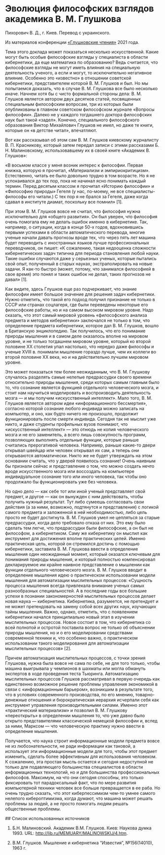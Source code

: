 # Эволюция философских взглядов академика В. М. Глушкова

Пихорович В. Д., г. Киев. Перевод с украинского.

Из материалов конференции [«Глушковские чтения»](../глушковские-чтения.md) 2021 года.

Тема этого доклада может показаться несколько искусственной. Какие могут быть особые философские взгляды у специалиста в области кибернетики, да еще математика по образованию? Ведь считается, что философские взгляды не могут иметь влияния на специальную деятельность ученого, а если и могут, то исключительно негативное влияние. Особенно это «известно» в отношении советской кибернетики, представителем которой В. М. Глушков и был. Но мы попытаемся доказать, что в случае В. М. Глушкова все было несколько иначе. Начнем хотя бы с чисто формальной стороны дела: В. М. Глушков является автором двух десятков статей, посвященных специальным философским вопросам, три из которых были опубликованы в главном советском философском журнале «Вопросы философии». Далеко не у каждого тогдашнего доктора философских наук был такой «задел». Конечно, специального философского образования Виктор Михайлович Глушков не имел, но даже те книги, которые он «в детстве читал», впечатляют.

Вот как рассказывал об этом сам В. М. Глушков киевскому журналисту В. П. Красникову, который затем передал записи с этими рассказами Б. Н. Малиновскому, использовавшему их в своей книге «Академик В. Глушков»:

«В восьмом классе у меня возник интерес к философии. Первая книжка, которую я прочитал, «Материализм и эмпириокритицизм». Естественно, читать ее было довольно трудно в том возрасте. Но я не успокаивался до тех пор, пока не начинал ясно понимать каждый термин. Перед десятым классом я прочитал «Историю философии» и «Философию природы» Гегеля (у нас, по-моему, не все специалисты-философы его читали.) С тех пор я не брался за Гегеля, даже когда сдавал в институте диамат, поскольку все помнил» [1].

При этом В. М. Глушков вовсе не считал, что философия нужна исключительно для «общего развития». Он был уверен, что философия очень помогала ему не делать ошибок именно в кибернетике. Так, например, о ситуации, когда в конце 50-х годов, вдохновившись первыми успехами в области автоматического перевода, многие ученые начали давать прогнозы вроде тех, что через пять лет машина будет переводить с иностранных языков лучше профессиональных переводчиков, он пишет: «К сожалению, такая недооценка сложности кибернетических задач типична для периода становления любой науки. Такие ошибки случаются даже у серьезных ученых, которые пытались свой опыт, полученный в старых науках, экстраполировать на новые задачи. Я как-то быстро (может, потому, что занимался философией в свое время) это понял и таких ошибок не делал, таких прогнозов не давал» [1].

Как видите, здесь Глушков еще раз подчеркивает, что знание философии имеет большое значение для решения задач кибернетики. Нужно отметить, что такой его подход получил признание не только в СССР или странах соцлагеря, где были переведены некоторые его философские работы, но и на самом высоком мировом уровне. Надо сказать, что этот самый мировой уровень «философского анализа предмета и методов кибернетики» заключался не только в том, что определение предмета кибернетики, которое дал В. М. Глушков, вошло в Британскую энциклопедию. Так получилось, что его понимание природы мышления и в самом деле оказалось вполне на мировом уровне, и не только тогдашнем мировом уровне, который ко второй половине ХХ столетия упал настолько, что нередко даже философы и ученые XVIII в. понимали мышление гораздо лучше, чем их коллеги во второй половине ХХ века, но и на действительно лучшем мировом уровне.

Это может показаться тем более неожиданным, что В. М. Глушкову случалось разделять самые нелепые предрассудки своего времени относительно природы мышления, среди которых самым главным было то, что сознание является функцией отдельного человеческого мозга, и стоит нам научиться моделировать и воспроизводить деятельность мозга — и мы получим «искусственный интеллект». Мало того, В. М. Глушков является автором идеи «информационного бессмертия», согласно которой сознание любого индивида можно записать на компьютер, и оно, как будто ничего не произошло, продолжит функционировать после смерти индивида. Сегодня так не мыслит уже никто, и даже студенты профильных вузов понимают, что «искусственный интеллект» — это отнюдь не копия человеческого мозга и не его заменитель, а всего лишь совокупность программ, позволяющих выполнять отдельные функции, которые раньше считались прерогативой человека. Например, раньше какие-то двери открывал швейцар или человек открывал их сам, а теперь они открываются автоматически. Никто же не будет утверждать на этом основании считать, что у дверей появилось сознание! Очень наивным бы признали сейчас и представление о том, что можно создать нечто вроде искусственного мозга или воссоздать на компьютере индивидуальное сознание того или иного человека, так чтобы оно продолжало бы функционировать уже без человека.

Но одно дело — как себе тот или иной ученый представляет свой предмет, и другое — как он вынужден с ним действовать, чтобы получить нужный результат. Тут либо сумеешь согласовать свои действия (а за ними, возможно, подтянутся и представления) с логикой самого предмета и заложенной в ней необходимостью, либо цель просто не будет достигнута. В. М. Глушков умел не цепляться за старые предрассудки, когда дело требовало отказа от них. Это ему было сделать тем легче, что предрассудки были философские, а он был не философом, а кибернетиком. Саму же кибернетику он мыслил как инструмент для достижения вполне практических целей. Именно практическая цель, которой он стремился достичь с помощью кибернетики, заставила В. М. Глушкова ввести в определение мышления один неожиданный момент, который оказался ключевым для понимания природы мышления, и который полностью компенсировал декларируемое им крайне наивное представление о мышлении как функции отдельного человеческого мозга. В. М. Глушков вводит в определение мышления идею о практическом использовании модели мышления для автоматизации мыслительных процессов: «Сущность процесса мышления всегда привлекала внимание ученых самых разнообразных специальностей. А в последние годы все большие успехи в познании закономерностей мыслительных процессов делает новая наука — кибернетика. Кибернетика, разумеется, не претендует и не может претендовать на замену собой всех других наук, изучающих тайны мышления. Важно, однако, отметить, что с появлением кибернетики начался принципиально новый этап в изучении мыслительных процессов. Новое состоит в том, что кибернетика со всей полнотой и остротой поставила вопрос не только об объяснении природы мышления, но и о его моделировании средствами современной техники и, что особенно важно, о практическом использовании такого моделирования для автоматизации мыслительных процессов» [2].

Причем автоматизация мыслительных процессов, с точки зрения Глушкова, нужна была вовсе не сама по себе, не для того только, чтобы машина выигрывала у чемпионов в шахматы или могла обмануть экспертов в ходе проведения теста Тьюринга. Автоматизацию мыслительных процессов Глушков рассматривал в первую очередь как единственно возможное решение проблемы управления экономикой в связи с «информационным барьером», возникшим в результате того, что в условиях современного производства, по его мнению, товарно-денежные отношения и бюрократическая иерархия исчерпали себя как инструмент управления производительными силами. Именно этот «практический материализм» и позволил В. М. Глушкову «переоткрыть» в определении мышления то, что уже давно было открыто представителями классической немецкой философии и, вслед за ними, Марксом — что человеческую практику нужно ввести в определение мышления.

Получается, что наука строит информационные модели предмета вовсе не из любознательности, не ради информации как таковой, а использует эти информационные модели для того, чтобы этот предмет изменить, сделать более эффективным для использования человеком. К сожалению, эта простая мысль остается и сегодня недоступной не только для подавляющего большинства специалистов в области информационных технологий, но и для большинства профессиональных философов. Максимум, на что они сегодня способны, это только фиксировать тот парадоксальный факт, что по мере развития компьютерной техники человек все больше превращается в ее раба. Но очень трудно сказать, что этот киберпессимизм чем-то умнее самого нелепого кибероптимизма, когда думают, что машина может решать проблемы за людей, а не просто помогать людям решать общественные проблемы.

## Список использованных источников

1. Б.Н. Малиновский. Академик В.М. Глушков. Киев: Наукова думка 1993. URL: http://lib.ru/MEMUARY/MALINOWSKIJ/4.htm.

2. В.М. Глушков. Мышление и кибернетика “Известия”, №156(14010), 1963 г.